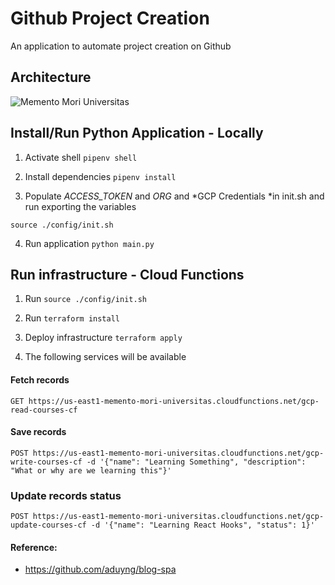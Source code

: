 # Github Project Creation

An application to automate project creation on Github


## Architecture

![Memento Mori Universitas](https://user-images.githubusercontent.com/1566236/55802093-82148f80-5aa5-11e9-9002-f30c169b6fbf.png)

## Install/Run Python Application - Locally

1. Activate shell `pipenv shell`

2. Install dependencies `pipenv install`

3. Populate *ACCESS_TOKEN* and *ORG* and *GCP Credentials *in init.sh and run exporting the variables

  `source ./config/init.sh`

4. Run application `python main.py`

## Run infrastructure - Cloud Functions

1. Run `source ./config/init.sh`

2. Run `terraform install`

3. Deploy infrastructure `terraform apply`

4. The following services will be available

#### Fetch records

`GET https://us-east1-memento-mori-universitas.cloudfunctions.net/gcp-read-courses-cf`

#### Save records

```
POST https://us-east1-memento-mori-universitas.cloudfunctions.net/gcp-write-courses-cf -d '{"name": "Learning Something", "description": "What or why are we learning this"}'
```

### Update records status

```
POST https://us-east1-memento-mori-universitas.cloudfunctions.net/gcp-update-courses-cf -d '{"name": "Learning React Hooks", "status": 1}'
```

#### Reference:
- https://github.com/aduyng/blog-spa